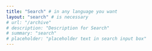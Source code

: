 ```yaml
---
title: "Search" # in any language you want
layout: "search" # is necessary
# url: "/archive"
# description: "Description for Search"
# summary: "search"
# placeholder: "placeholder text in search input box"
---
```

